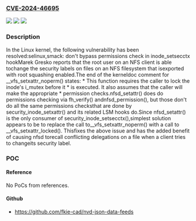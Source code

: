 ### [CVE-2024-46695](https://cve.mitre.org/cgi-bin/cvename.cgi?name=CVE-2024-46695)
![](https://img.shields.io/static/v1?label=Product&message=Linux&color=blue)
![](https://img.shields.io/static/v1?label=Version&message=1da177e4c3f4%3C%202dbc4b7bac60%20&color=brighgreen)
![](https://img.shields.io/static/v1?label=Vulnerability&message=n%2Fa&color=brighgreen)

### Description

In the Linux kernel, the following vulnerability has been resolved:selinux,smack: don't bypass permissions check in inode_setsecctx hookMarek Gresko reports that the root user on an NFS client is able tochange the security labels on files on an NFS filesystem that isexported with root squashing enabled.The end of the kerneldoc comment for __vfs_setxattr_noperm() states: *  This function requires the caller to lock the inode's i_mutex before it *  is executed. It also assumes that the caller will make the appropriate *  permission checks.nfsd_setattr() does do permissions checking via fh_verify() andnfsd_permission(), but those don't do all the same permissions checksthat are done by security_inode_setxattr() and its related LSM hooks do.Since nfsd_setattr() is the only consumer of security_inode_setsecctx(),simplest solution appears to be to replace the call to__vfs_setxattr_noperm() with a call to __vfs_setxattr_locked().  Thisfixes the above issue and has the added benefit of causing nfsd torecall conflicting delegations on a file when a client tries to changeits security label.

### POC

#### Reference
No PoCs from references.

#### Github
- https://github.com/fkie-cad/nvd-json-data-feeds

